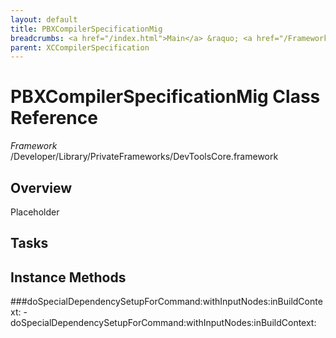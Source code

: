 ```yaml
---
layout: default
title: PBXCompilerSpecificationMig
breadcrumbs: <a href="/index.html">Main</a> &raquo; <a href="/Frameworks.html">Framework</a> &raquo; <a href="/Frameworks/DevToolsCore.html">DevToolsCore</a> &raquo; PBXCompilerSpecificationMig
parent: XCCompilerSpecification 
---
```

# PBXCompilerSpecificationMig Class Reference

*Framework* /Developer/Library/PrivateFrameworks/DevToolsCore.framework

## Overview

Placeholder

## Tasks

## Instance Methods

<a name="-doSpecialDependencySetupForCommand:withInputNodes:inBuildContext:"></a>
###doSpecialDependencySetupForCommand:withInputNodes:inBuildContext:
    - doSpecialDependencySetupForCommand:withInputNodes:inBuildContext:

